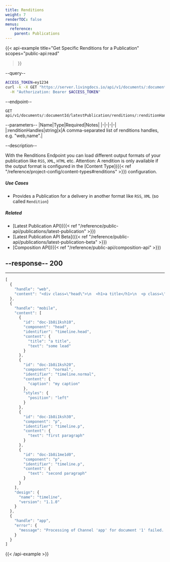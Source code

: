 ```yaml
---
title: Renditions
weight: 7
renderTOC: false
menus:
  reference:
    parent: Publications
---
```


{{< api-example
  title="Get Specific Renditions for a Publication"
  scopes="public-api:read"
>}}

--query--

```bash
ACCESS_TOKEN=ey1234
curl -k -X GET "https://server.livingdocs.io/api/v1/documents/:documentId/latestPublication/renditions/:renditionHandles" \
  -H "Authorization: Bearer $ACCESS_TOKEN"
```

--endpoint--
```
GET api/v1/documents/:documentId/latestPublication/renditions/:renditionHandles
```

--parameters--
|Name|Type|Required|Notes|
|-|-|-|-|
|:renditionHandles|string|x|A comma-separated list of renditions handles, e.g. "web,name".|

--description--

With the Renditions Endpoint you can load different output formats of your publication like `RSS`, `XML`, `HTML` etc. Attention: A rendition is only available if the output format is configured in the [Content Type]({{< ref "/reference/project-config/content-types#renditions" >}}) configuration.

##### Use Cases

- Provides a Publication for a delivery in another format like `RSS`, `XML` (so called `Rendition`)

##### Related


- [Latest Publication API]({{< ref "/reference/public-api/publications/latest-publication" >}})
- [Latest Publication API Beta]({{< ref "/reference/public-api/publications/latest-publication-beta" >}})
- [Composition API]({{< ref "/reference/public-api/composition-api" >}})


--response--
200
---
---
```js
[
  {
    "handle": "web",
    "content": "<div class=\"head\">\n  <h1>a title</h1>\n  <p class=\"lead\">some lead</p>\n</div>\n<figure class=\"aspect-ratio left\">\n  <img class=\"doc-image-empty\" src=\"data:image/svg+xml;charset=UTF-8,…\">\n  <figcaption>my caption</figcaption>\n</figure>\n<p>first paragraph</p>\n<p>second</p>\n<p>and third one. :)</p>"
  },
  {
    "handle": "mobile",
    "content": [
      {
        "id": "doc-1b8i1ksh10",
        "component": "head",
        "identifier": "timeline.head",
        "content": {
          "title": "a title",
          "text": "some lead"
        }
      },
      {
        "id": "doc-1b8i1ksh20",
        "component": "normal",
        "identifier": "timeline.normal",
        "content": {
          "caption": "my caption"
        },
        "styles": {
          "position": "left"
        }
      },
      {
        "id": "doc-1b8i1ksh30",
        "component": "p",
        "identifier": "timeline.p",
        "content": {
          "text": "first paragraph"
        }
      },
      {
        "id": "doc-1b8i1me1d0",
        "component": "p",
        "identifier": "timeline.p",
        "content": {
          "text": "second paragraph"
        }
      }
    ],
    "design": {
      "name": "timeline",
      "version": "1.1.0"
    }
  },
  {
    "handle": "app",
    "error": {
      "message": "Processing of Channel 'app' for document '1' failed. Detailed error message…"
    }
  }
]
```

{{< /api-example >}}
